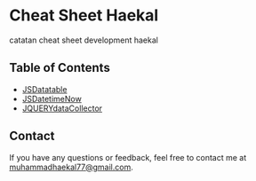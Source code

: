 # Cheat Sheet Haekal

catatan cheat sheet development haekal

## Table of Contents

- [JSDatatable](https://github.com/hcalldee/mycheatsheet/blob/main/jsCS.md#jsdatatable)
- [JSDatetimeNow](https://github.com/hcalldee/mycheatsheet/blob/main/jsCS.md#datetimenow)
- [JQUERYdataCollector](https://github.com/hcalldee/mycheatsheet/blob/main/jqCS.md)

## Contact

If you have any questions or feedback, feel free to contact me at [muhammadhaekal77@gmail.com](mailto:muhammadhaekal77@gmail.com).
